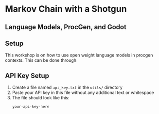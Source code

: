 # Markov Chain with a Shotgun
## Language Models, ProcGen, and Godot


## Setup

This workshop is on how to use open weight language models in procgen contexts.
This can be done through 

## API Key Setup

1. Create a file named `api_key.txt` in the `utils/` directory
2. Paste your API key in this file without any additional text or whitespace
3. The file should look like this:
   ```
   your-api-key-here
   ```

